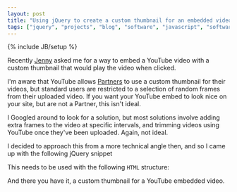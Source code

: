 ```yaml
---
layout: post
title: "Using jQuery to create a custom thumbnail for an embedded video"
tags: ["jquery", "projects", "blog", "software", "javascript", "software"]
---
```

{% include JB/setup %}

Recently [Jenny](http://twitter.com/jennybroomfield) asked me for a way to embed a YouTube video with a custom thumbnail that would play the video when clicked.

I'm aware that YouTube allows [Partners](http://support.google.com/youtube/bin/topic.py?hl=en&topic=1100428) to use a custom thumbnail for their videos, but standard users are restricted to a selection of random frames from their uploaded video. If you want your YouTube embed to look nice on your site, but are not a Partner, this isn't ideal.

I Googled around to look for a solution, but most solutions involve adding extra frames to the video at specific intervals, and trimming videos using YouTube once they've been uploaded. Again, not ideal.

I decided to approach this from a more technical angle then, and so I came up with the following jQuery snippet

<script src="https://gist.github.com/2690184.js"> </script>

This needs to be used with the following `HTML` structure:

<script src="https://gist.github.com/2690199.js"> </script>

And there you have it, a custom thumbnail for a YouTube embedded video.
